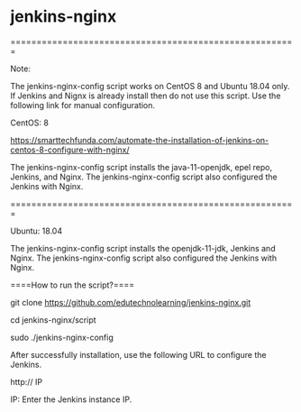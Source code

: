 # jenkins-nginx

=======================================================

Note: 

The jenkins-nginx-config script works on CentOS 8 and Ubuntu 18.04 only.
If Jenkins and Nignx is already install then do not use this script.
Use the following link for manual configuration.

CentOS: 8

https://smarttechfunda.com/automate-the-installation-of-jenkins-on-centos-8-configure-with-nginx/

The jenkins-nginx-config script installs the java-11-openjdk, epel repo, Jenkins, and Nginx.
The jenkins-nginx-config script also configured the Jenkins with Nginx.

=======================================================

Ubuntu: 18.04

The jenkins-nginx-config script installs the openjdk-11-jdk, Jenkins and Nginx.
The jenkins-nginx-config script also configured the Jenkins with Nginx.

====How to run the script?====

git clone https://github.com/edutechnolearning/jenkins-nginx.git 

cd jenkins-nginx/script

sudo ./jenkins-nginx-config

After successfully installation, use the following URL to configure the Jenkins.

http:// IP 

IP: Enter the Jenkins instance IP.
